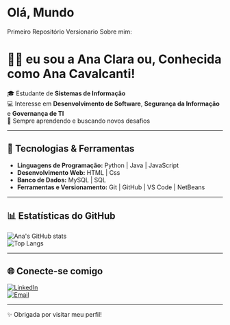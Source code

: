 # Olá, Mundo
Primeiro Repositório Versionario Sobre mim:


# 👩‍💻 eu sou a Ana Clara ou, Conhecida como  Ana Cavalcanti!  

🎓 Estudante de **Sistemas de Informação**  
💻 Interesse em **Desenvolvimento de Software**, **Segurança da Informação** e **Governança de TI**  
🚀 Sempre aprendendo e buscando novos desafios  

---

## 📌 Tecnologias & Ferramentas
- **Linguagens de Programação:** Python | Java | JavaScript
- **Desenvolvimento Web:** HTML | Css
- **Banco de Dados:** MySQL | SQL  
- **Ferramentas e Versionamento:** Git | GitHub | VS Code | NetBeans 

---

## 📊 Estatísticas do GitHub
![Ana's GitHub stats](https://github-readme-stats.vercel.app/api?username=anacavalcantie&show_icons=true&theme=radical)  
![Top Langs](https://github-readme-stats.vercel.app/api/top-langs/?username=anacavalcantie&layout=compact&theme=radical)  

---

## 🌐 Conecte-se comigo
[![LinkedIn](https://img.shields.io/badge/LinkedIn-blue?logo=linkedin&logoColor=white)](https://www.linkedin.com/in/anacavalcantie/)  
[![Email](https://img.shields.io/badge/Email-D14836?logo=gmail&logoColor=white)](ana:anacavalcantie@icloud.com)  

---
✨ Obrigada por visitar meu perfil!
